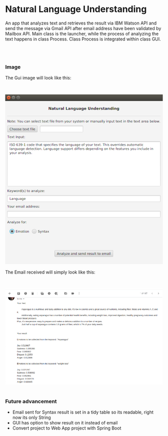 <h1>Natural Language Understanding</h1>
<p>An app that analyzes text and retrieves the result via IBM Watson API and send the message via Gmail API after email address have been validated by
Mailbox API. Main class is the launcher, while the process of analyzing the text happens in class Process. Class Process is integrated within class GUI.</p>
<br><br>
<h3>Image</h3>
<p>The Gui image will look like this: </p>
<br>

![image1](nlu.png)
<br>
<p>The Email received will simply look like this: </p>
<br>

![image2](emailnlu.png)
<br><br>

<h3>Future advancement</h3>
<ul>
<li>Email sent for Syntax result is set in a tidy table so its readable, right now its only String</li>
<li>GUI has option to show result on it instead of email</li>
<li>Convert project to Web App project with Spring Boot</li>
</ul>

